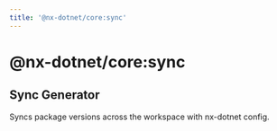 ```yaml
---
title: '@nx-dotnet/core:sync'
---
```


# @nx-dotnet/core:sync

## Sync Generator

Syncs package versions across the workspace with nx-dotnet config.
